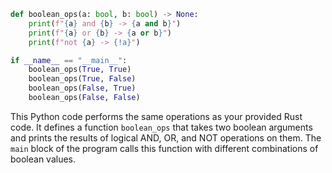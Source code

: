 ```python
def boolean_ops(a: bool, b: bool) -> None:
    print(f"{a} and {b} -> {a and b}")
    print(f"{a} or {b} -> {a or b}")
    print(f"not {a} -> {!a}")

if __name__ == "__main__":
    boolean_ops(True, True)
    boolean_ops(True, False)
    boolean_ops(False, True)
    boolean_ops(False, False)
```
This Python code performs the same operations as your provided Rust code. It defines a function `boolean_ops` that takes two boolean arguments and prints the results of logical AND, OR, and NOT operations on them. The `main` block of the program calls this function with different combinations of boolean values.
